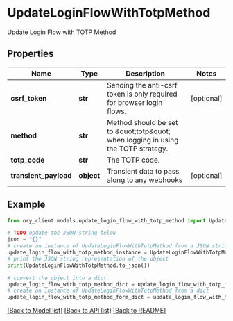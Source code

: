 # UpdateLoginFlowWithTotpMethod

Update Login Flow with TOTP Method

## Properties

Name | Type | Description | Notes
------------ | ------------- | ------------- | -------------
**csrf_token** | **str** | Sending the anti-csrf token is only required for browser login flows. | [optional] 
**method** | **str** | Method should be set to \&quot;totp\&quot; when logging in using the TOTP strategy. | 
**totp_code** | **str** | The TOTP code. | 
**transient_payload** | **object** | Transient data to pass along to any webhooks | [optional] 

## Example

```python
from ory_client.models.update_login_flow_with_totp_method import UpdateLoginFlowWithTotpMethod

# TODO update the JSON string below
json = "{}"
# create an instance of UpdateLoginFlowWithTotpMethod from a JSON string
update_login_flow_with_totp_method_instance = UpdateLoginFlowWithTotpMethod.from_json(json)
# print the JSON string representation of the object
print(UpdateLoginFlowWithTotpMethod.to_json())

# convert the object into a dict
update_login_flow_with_totp_method_dict = update_login_flow_with_totp_method_instance.to_dict()
# create an instance of UpdateLoginFlowWithTotpMethod from a dict
update_login_flow_with_totp_method_form_dict = update_login_flow_with_totp_method.from_dict(update_login_flow_with_totp_method_dict)
```
[[Back to Model list]](../README.md#documentation-for-models) [[Back to API list]](../README.md#documentation-for-api-endpoints) [[Back to README]](../README.md)


